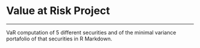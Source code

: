 # Value at Risk Project
---

VaR computation of 5 different securities and of the minimal variance portafolio of that securities in R Markdown.

